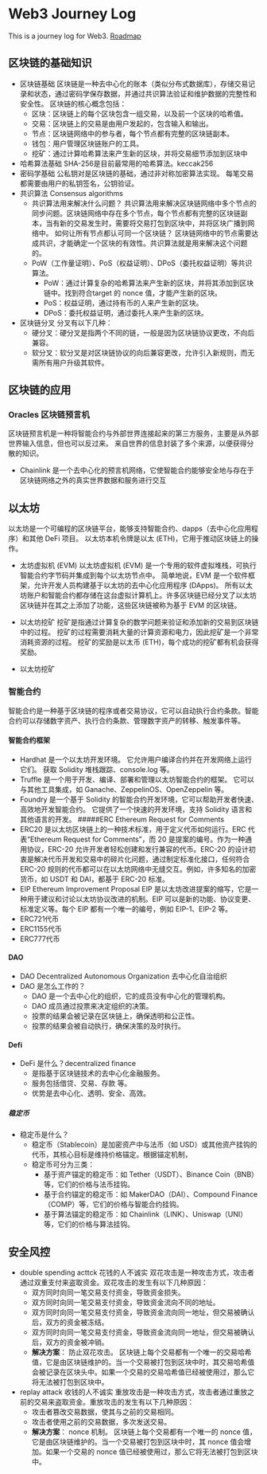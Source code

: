 # Web3 Journey Log
This is a journey log for Web3.
[Roadmap](https://roadmap.sh/blockchain)

## 区块链的基础知识
- 区块链基础
  区块链是一种去中心化的账本（类似分布式数据库），存储交易记录和状态，通过密码学保存数据，并通过共识算法验证和维护数据的完整性和安全性。
区块链的核心概念包括：
    - 区块：区块链上的每个区块包含一组交易，以及前一个区块的哈希值。
    - 交易：区块链上的交易是由用户发起的，包含输入和输出。
    - 节点：区块链网络中的参与者，每个节点都有完整的区块链副本。
    - 钱包：用户管理区块链账户的工具。
    - 挖矿：通过计算哈希算法来产生新的区块，并将交易细节添加到区块中
- 哈希算法基础
    SHA-256是目前最常用的哈希算法。keccak256
- 密码学基础
    公私钥对是区块链的基础，通过非对称加密算法实现。
    每笔交易都需要由用户的私钥签名，公钥验证。
- 共识算法 Consensus algorithms
    - 共识算法用来解决什么问题？
        共识算法用来解决区块链网络中多个节点的同步问题。区块链网络中存在多个节点，每个节点都有完整的区块链副本，当有新的交易发生时，需要将交易打包到区块中，并将区块广播到网络中。
        如何让所有节点都认可同一个区块链？
    区块链网络中的节点需要达成共识，才能确定一个区块的有效性。共识算法就是用来解决这个问题的。
    - PoW（工作量证明）、PoS（权益证明）、DPoS（委托权益证明）等共识算法。
        - PoW：通过计算复杂的哈希算法来产生新的区块，并将其添加到区块链中。找到符合target 的 nonce 值，才能产生新的区块。
        - PoS：权益证明，通过持有币的人来产生新的区块。
        - DPoS：委托权益证明，通过委托人来产生新的区块。
- 区块链分叉
    分叉有以下几种：
    - 硬分叉：硬分叉是指两个不同的链，一般是因为区块链协议更改，不向后兼容。
    - 软分叉：软分叉是对区块链协议的向后兼容更改，允许引入新规则，而无需所有用户升级其软件。

## 区块链的应用
### Oracles 区块链预言机
区块链预言机是一种将智能合约与外部世界连接起来的第三方服务，主要是从外部世界输入信息，但也可以反过来。 来自世界的信息封装了多个来源，以便获得分散的知识。
- Chainlink 是一个去中心化的预言机网络，它使智能合约能够安全地与存在于区块链网络之外的真实世界数据和服务进行交互



## 以太坊
以太坊是一个可编程的区块链平台，能够支持智能合约、dapps（去中心化应用程序）和其他 DeFi 项目。 以太坊本机令牌是以太 (ETH)，它用于推动区块链上的操作。
- 太坊虚拟机 (EVM) 
    以太坊虚拟机 (EVM) 是一个专用的软件虚拟堆栈，可执行智能合约字节码并集成到每个以太坊节点中。 简单地说，EVM 是一个软件框架，允许开发人员构建基于以太坊的去中心化应用程序 (DApps)。 所有以太坊账户和智能合约都存储在这台虚拟计算机上。许多区块链已经分叉了以太坊区块链并在其之上添加了功能，这些区块链被称为基于 EVM 的区块链。
- 以太坊挖矿 
    挖矿是指通过计算复杂的数学问题来验证和添加新的交易到区块链中的过程。 挖矿的过程需要消耗大量的计算资源和电力，因此挖矿是一个非常消耗资源的过程。 挖矿的奖励是以太币 (ETH)，每个成功的挖矿都有机会获得奖励。

- 以太坊挖矿 
### 智能合约
智能合约是一种基于区块链的程序或者交易协议，它可以自动执行合约条款。智能合约可以存储数字资产、执行合约条款、管理数字资产的转移、触发事件等。
#### 智能合约框架
- Hardhat 是一个以太坊开发环境。 它允许用户编译合约并在开发网络上运行它们。 获取 Solidity 堆栈跟踪、console.log 等。
- Truffle 是一个用于开发、编译、部署和管理以太坊智能合约的框架。 它可以与其他工具集成，如 Ganache、ZeppelinOS、OpenZeppelin 等。
- Foundry 是一个基于 Solidity 的智能合约开发环境，它可以帮助开发者快速、高效地开发智能合约。 它提供了一个快速的开发环境，支持 Solidity 语言和其他语言的开发。
#####ERC Ethereum Request for Comments
- ERC20
    是以太坊区块链上的一种技术标准，用于定义代币如何运行。ERC 代表“Ethereum Request for Comments”，而 20 是提案的编号。作为一种通用协议，ERC-20 允许开发者轻松创建和发行兼容的代币。ERC-20 的设计初衷是解决代币开发和交易中的碎片化问题，通过制定标准化接口，任何符合 ERC-20 规则的代币都可以在以太坊网络中无缝交互。例如，许多知名的加密货币，如 USDT 和 DAI，都基于 ERC-20 标准。
- EIP Ethereum Improvement Proposal
    EIP 是以太坊改进提案的缩写，它是一种用于建议和讨论以太坊协议改进的机制。EIP 可以是新的功能、协议变更、标准定义等。每个 EIP 都有一个唯一的编号，例如 EIP-1、EIP-2 等。
- ERC721代币
- ERC1155代币
- ERC777代币
#### DAO
- DAO Decentralized Autonomous Organization 去中心化自治组织
- DAO 是怎么工作的？
    - DAO 是一个去中心化的组织，它的成员没有中心化的管理机构。
    - DAO 成员通过投票来决定组织的决策。
    - 投票的结果会被记录在区块链上，确保透明和公正性。
    - 投票的结果会被自动执行，确保决策的及时执行。
#### Defi
- DeFi 是什么？decentralized finance
    - 是指基于区块链技术的去中心化金融服务。
    - 服务包括借贷、交易、存款 等。
    - 优势是去中心化、透明、安全、高效。
##### 稳定币
- 稳定币是什么？
    - 稳定币（Stablecoin）是加密资产中与法币（如 USD）或其他资产挂钩的代币，其核心目标是维持价格锚定。根据锚定机制，
    - 稳定币可分为三类：
        - 基于资产锚定的稳定币：如 Tether（USDT）、Binance Coin（BNB）等，它们的价格与法币挂钩。
        - 基于合约锚定的稳定币：如 MakerDAO（DAI）、Compound Finance（COMP）等，它们的价格与智能合约挂钩。
        - 基于算法锚定的稳定币：如 Chainlink（LINK）、Uniswap（UNI）等，它们的价格与算法挂钩。

        
## 安全风控
- double spending acttck 花钱的人不诚实
    双花攻击是一种攻击方式，攻击者通过双重支付来盗取资金。双花攻击的发生有以下几种原因：
    - 双方同时向同一笔交易支付资金，导致资金损失。
    - 双方同时向同一笔交易支付资金，导致资金流向不同的地址。
    - 双方同时向同一笔交易支付资金，导致资金流向同一地址，但交易被确认后，双方的资金被冻结。
    - 双方同时向同一笔交易支付资金，导致资金流向同一地址，但交易被确认后，双方的资金被冲销。
    - **解决方案**： 防止双花攻击。 区块链上每个交易都有一个唯一的交易哈希值，它是由区块链维护的。当一个交易被打包到区块中时，其交易哈希值会被记录在区块头中。如果一个交易的交易哈希值已经被使用过，那么它将无法被打包到区块中。
- replay attack  收钱的人不诚实
    重放攻击是一种攻击方式，攻击者通过重放之前的交易来盗取资金。重放攻击的发生有以下几种原因：
    - 攻击者篡改交易数据，使其与之前的交易相同。
    - 攻击者使用之前的交易数据，多次发送交易。
    - **解决方案**： nonce 机制。 区块链上每个交易都有一个唯一的 nonce 值，它是由区块链维护的。当一个交易被打包到区块中时，其 nonce 值会增加。如果一个交易的 nonce 值已经被使用过，那么它将无法被打包到区块中。
    
